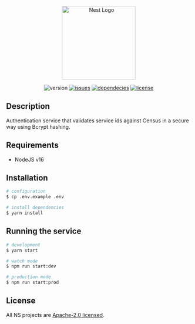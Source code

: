 <div align="center">
<a href="https://nanite-systems.net/" target="blank">
  <img src="https://nanite-systems.net/images/ns.colored.svg" width="200" alt="Nest Logo" />
</a>

![version](https://img.shields.io/github/package-json/v/nanite-systems/auth)
[![issues](https://img.shields.io/github/issues/nanite-systems/auth)](https://github.com/nanite-systems/auth/issues)
[![dependecies](https://img.shields.io/librariesio/github/nanite-systems/auth)](https://libraries.io/github/nanite-systems/auth)
[![license](https://img.shields.io/github/license/nanite-systems/auth)](https://github.com/nanite-systems/auth/blob/main/LICENSE)

</div>

## Description

Authentication service that validates service ids against Census in a secure way using Bcrypt hashing.

## Requirements

- NodeJS v16

## Installation

```bash
# configuration
$ cp .env.example .env

# install dependencies
$ yarn install
```

## Running the service

```bash
# development
$ yarn start

# watch mode
$ npm run start:dev

# production mode
$ npm run start:prod
```

## License

All NS projects are [Apache-2.0 licensed](LICENSE).
